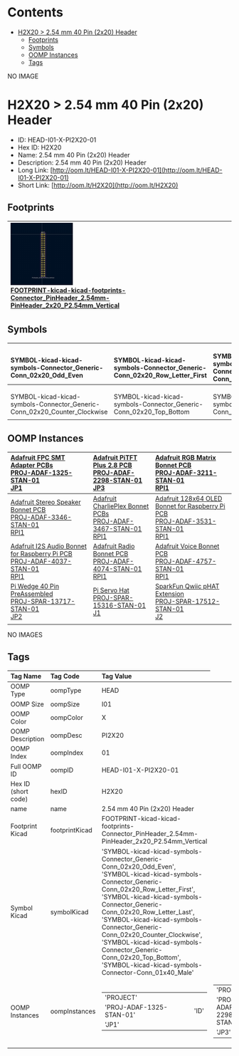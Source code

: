 



Contents
========

* [H2X20 > 2.54 mm 40 Pin (2x20) Header](#h2x20--254-mm-40-pin-2x20-header)
	* [Footprints](#footprints)
	* [Symbols](#symbols)
	* [OOMP Instances](#oomp-instances)
	* [Tags](#tags)
  
NO IMAGE  
# H2X20 > 2.54 mm 40 Pin (2x20) Header

- ID: HEAD-I01-X-PI2X20-01
- Hex ID: H2X20
- Name: 2.54 mm 40 Pin (2x20) Header
- Description: 2.54 mm 40 Pin (2x20) Header
- Long Link: [http://oom.lt/HEAD-I01-X-PI2X20-01](http://oom.lt/HEAD-I01-X-PI2X20-01)
- Short Link: [http://oom.lt/H2X20](http://oom.lt/H2X20)

## Footprints
  

|[![](https://raw.githubusercontent.com/oomlout/oomlout_OOMP_eda_V2/main/FOOTPRINT/kicad/kicad-footprints/Connector_PinHeader_2.54mm/PinHeader_2x20_P2.54mm_Vertical/image_140.png)<br>FOOTPRINT-kicad-kicad-footprints-Connector_PinHeader_2.54mm-PinHeader_2x20_P2.54mm_Vertical](https://github.com/oomlout/oomlout_OOMP_eda_V2/tree/main/FOOTPRINT/kicad/kicad-footprints/Connector_PinHeader_2.54mm/PinHeader_2x20_P2.54mm_Vertical/)|||
| :--- | :--- | :--- |

## Symbols
  

|![]()<br>SYMBOL-kicad-kicad-symbols-Connector_Generic-Conn_02x20_Odd_Even|![]()<br>SYMBOL-kicad-kicad-symbols-Connector_Generic-Conn_02x20_Row_Letter_First|![]()<br>SYMBOL-kicad-kicad-symbols-Connector_Generic-Conn_02x20_Row_Letter_Last|
| :--- | :--- | :--- |
|![]()<br>SYMBOL-kicad-kicad-symbols-Connector_Generic-Conn_02x20_Counter_Clockwise|![]()<br>SYMBOL-kicad-kicad-symbols-Connector_Generic-Conn_02x20_Top_Bottom|![]()<br>SYMBOL-kicad-kicad-symbols-Connector-Conn_01x40_Male|
||||

## OOMP Instances
  

|[Adafruit FPC SMT Adapter PCBs<br>PROJ-ADAF-1325-STAN-01<br>JP1](https://github.com/oomlout/oomlout_OOMP_projects_V2/tree/main/PROJ/ADAF/1325/STAN/01/)|[Adafruit PiTFT Plus 2.8 PCB<br>PROJ-ADAF-2298-STAN-01<br>JP3](https://github.com/oomlout/oomlout_OOMP_projects_V2/tree/main/PROJ/ADAF/2298/STAN/01/)|[Adafruit RGB Matrix Bonnet PCB<br>PROJ-ADAF-3211-STAN-01<br>RPI1](https://github.com/oomlout/oomlout_OOMP_projects_V2/tree/main/PROJ/ADAF/3211/STAN/01/)|
| :--- | :--- | :--- |
|[Adafruit Stereo Speaker Bonnet PCB<br>PROJ-ADAF-3346-STAN-01<br>RPI1](https://github.com/oomlout/oomlout_OOMP_projects_V2/tree/main/PROJ/ADAF/3346/STAN/01/)|[Adafruit CharliePlex Bonnet PCBs<br>PROJ-ADAF-3467-STAN-01<br>RPI1](https://github.com/oomlout/oomlout_OOMP_projects_V2/tree/main/PROJ/ADAF/3467/STAN/01/)|[Adafruit 128x64 OLED Bonnet for Raspberry Pi PCB<br>PROJ-ADAF-3531-STAN-01<br>RPI1](https://github.com/oomlout/oomlout_OOMP_projects_V2/tree/main/PROJ/ADAF/3531/STAN/01/)|
|[Adafruit I2S Audio Bonnet for Raspberry Pi PCB<br>PROJ-ADAF-4037-STAN-01<br>RPI1](https://github.com/oomlout/oomlout_OOMP_projects_V2/tree/main/PROJ/ADAF/4037/STAN/01/)|[Adafruit Radio Bonnet PCB<br>PROJ-ADAF-4074-STAN-01<br>RPI1](https://github.com/oomlout/oomlout_OOMP_projects_V2/tree/main/PROJ/ADAF/4074/STAN/01/)|[Adafruit Voice Bonnet PCB<br>PROJ-ADAF-4757-STAN-01<br>RPI1](https://github.com/oomlout/oomlout_OOMP_projects_V2/tree/main/PROJ/ADAF/4757/STAN/01/)|
|[Pi Wedge 40 Pin PreAssembled<br>PROJ-SPAR-13717-STAN-01<br>JP2](https://github.com/oomlout/oomlout_OOMP_projects_V2/tree/main/PROJ/SPAR/13717/STAN/01/)|[Pi Servo Hat<br>PROJ-SPAR-15316-STAN-01<br>J1](https://github.com/oomlout/oomlout_OOMP_projects_V2/tree/main/PROJ/SPAR/15316/STAN/01/)|[SparkFun Qwiic pHAT Extension<br>PROJ-SPAR-17512-STAN-01<br>J2](https://github.com/oomlout/oomlout_OOMP_projects_V2/tree/main/PROJ/SPAR/17512/STAN/01/)|
||||
  
NO IMAGES  
## Tags
  

|Tag Name|Tag Code|Tag Value|
| :--- | :--- | :--- |
|OOMP Type|oompType|HEAD|
|OOMP Size|oompSize|I01|
|OOMP Color|oompColor|X|
|OOMP Description|oompDesc|PI2X20|
|OOMP Index|oompIndex|01|
|Full OOMP ID|oompID|HEAD-I01-X-PI2X20-01|
|Hex ID (short code)|hexID|H2X20|
|name|name|2.54 mm 40 Pin (2x20) Header|
|Footprint Kicad|footprintKicad|FOOTPRINT-kicad-kicad-footprints-Connector_PinHeader_2.54mm-PinHeader_2x20_P2.54mm_Vertical|
|Symbol Kicad|symbolKicad|'SYMBOL-kicad-kicad-symbols-Connector_Generic-Conn_02x20_Odd_Even', 'SYMBOL-kicad-kicad-symbols-Connector_Generic-Conn_02x20_Row_Letter_First', 'SYMBOL-kicad-kicad-symbols-Connector_Generic-Conn_02x20_Row_Letter_Last', 'SYMBOL-kicad-kicad-symbols-Connector_Generic-Conn_02x20_Counter_Clockwise', 'SYMBOL-kicad-kicad-symbols-Connector_Generic-Conn_02x20_Top_Bottom', 'SYMBOL-kicad-kicad-symbols-Connector-Conn_01x40_Male'|
|OOMP Instances|oompInstances|<table><tr><td>'PROJECT'</td></tr><tr><td> 'PROJ-ADAF-1325-STAN-01'</td><td> 'ID'</td></tr><tr><td> 'JP1'</td></tr></table></td><td> <table><tr><td>'PROJECT'</td></tr><tr><td> 'PROJ-ADAF-2298-STAN-01'</td><td> 'ID'</td></tr><tr><td> 'JP3'</td></tr></table></td><td> <table><tr><td>'PROJECT'</td></tr><tr><td> 'PROJ-ADAF-3211-STAN-01'</td><td> 'ID'</td></tr><tr><td> 'RPI1'</td></tr></table></td><td> <table><tr><td>'PROJECT'</td></tr><tr><td> 'PROJ-ADAF-3346-STAN-01'</td><td> 'ID'</td></tr><tr><td> 'RPI1'</td></tr></table></td><td> <table><tr><td>'PROJECT'</td></tr><tr><td> 'PROJ-ADAF-3467-STAN-01'</td><td> 'ID'</td></tr><tr><td> 'RPI1'</td></tr></table></td><td> <table><tr><td>'PROJECT'</td></tr><tr><td> 'PROJ-ADAF-3531-STAN-01'</td><td> 'ID'</td></tr><tr><td> 'RPI1'</td></tr></table></td><td> <table><tr><td>'PROJECT'</td></tr><tr><td> 'PROJ-ADAF-4037-STAN-01'</td><td> 'ID'</td></tr><tr><td> 'RPI1'</td></tr></table></td><td> <table><tr><td>'PROJECT'</td></tr><tr><td> 'PROJ-ADAF-4074-STAN-01'</td><td> 'ID'</td></tr><tr><td> 'RPI1'</td></tr></table></td><td> <table><tr><td>'PROJECT'</td></tr><tr><td> 'PROJ-ADAF-4757-STAN-01'</td><td> 'ID'</td></tr><tr><td> 'RPI1'</td></tr></table></td><td> <table><tr><td>'PROJECT'</td></tr><tr><td> 'PROJ-SPAR-13717-STAN-01'</td><td> 'ID'</td></tr><tr><td> 'JP2'</td></tr></table></td><td> <table><tr><td>'PROJECT'</td></tr><tr><td> 'PROJ-SPAR-15316-STAN-01'</td><td> 'ID'</td></tr><tr><td> 'J1'</td></tr></table></td><td> <table><tr><td>'PROJECT'</td></tr><tr><td> 'PROJ-SPAR-17512-STAN-01'</td><td> 'ID'</td></tr><tr><td> 'J2'</td></tr></table>|
||||
